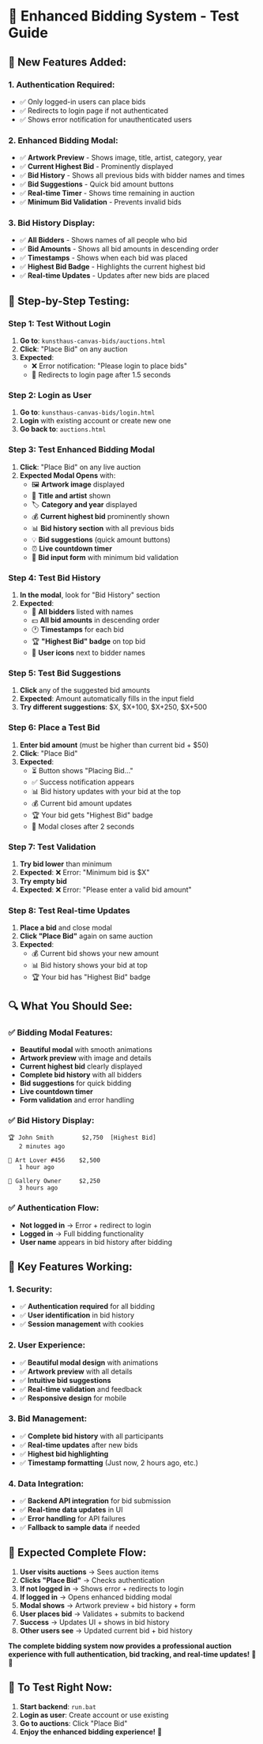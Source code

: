 # 🔨 Enhanced Bidding System - Test Guide

## 🎯 **New Features Added:**

### **1. Authentication Required:**
- ✅ Only logged-in users can place bids
- ✅ Redirects to login page if not authenticated
- ✅ Shows error notification for unauthenticated users

### **2. Enhanced Bidding Modal:**
- ✅ **Artwork Preview** - Shows image, title, artist, category, year
- ✅ **Current Highest Bid** - Prominently displayed
- ✅ **Bid History** - Shows all previous bids with bidder names and times
- ✅ **Bid Suggestions** - Quick bid amount buttons
- ✅ **Real-time Timer** - Shows time remaining in auction
- ✅ **Minimum Bid Validation** - Prevents invalid bids

### **3. Bid History Display:**
- ✅ **All Bidders** - Shows names of all people who bid
- ✅ **Bid Amounts** - Shows all bid amounts in descending order
- ✅ **Timestamps** - Shows when each bid was placed
- ✅ **Highest Bid Badge** - Highlights the current highest bid
- ✅ **Real-time Updates** - Updates after new bids are placed

## 🧪 **Step-by-Step Testing:**

### **Step 1: Test Without Login**
1. **Go to**: `kunsthaus-canvas-bids/auctions.html`
2. **Click**: "Place Bid" on any auction
3. **Expected**: 
   - ❌ Error notification: "Please login to place bids"
   - 🔄 Redirects to login page after 1.5 seconds

### **Step 2: Login as User**
1. **Go to**: `kunsthaus-canvas-bids/login.html`
2. **Login** with existing account or create new one
3. **Go back to**: `auctions.html`

### **Step 3: Test Enhanced Bidding Modal**
1. **Click**: "Place Bid" on any live auction
2. **Expected Modal Opens** with:
   - 🖼️ **Artwork image** displayed
   - 📝 **Title and artist** shown
   - 🏷️ **Category and year** displayed
   - 💰 **Current highest bid** prominently shown
   - 📊 **Bid history section** with all previous bids
   - 💡 **Bid suggestions** (quick amount buttons)
   - ⏰ **Live countdown timer**
   - 📝 **Bid input form** with minimum bid validation

### **Step 4: Test Bid History**
1. **In the modal**, look for "Bid History" section
2. **Expected**:
   - 👥 **All bidders** listed with names
   - 💵 **All bid amounts** in descending order
   - 🕐 **Timestamps** for each bid
   - 🏆 **"Highest Bid" badge** on top bid
   - 👤 **User icons** next to bidder names

### **Step 5: Test Bid Suggestions**
1. **Click** any of the suggested bid amounts
2. **Expected**: Amount automatically fills in the input field
3. **Try different suggestions**: $X, $X+100, $X+250, $X+500

### **Step 6: Place a Test Bid**
1. **Enter bid amount** (must be higher than current bid + $50)
2. **Click**: "Place Bid"
3. **Expected**:
   - ⏳ Button shows "Placing Bid..."
   - ✅ Success notification appears
   - 📊 Bid history updates with your bid at the top
   - 💰 Current bid amount updates
   - 🏆 Your bid gets "Highest Bid" badge
   - 🔄 Modal closes after 2 seconds

### **Step 7: Test Validation**
1. **Try bid lower** than minimum
2. **Expected**: ❌ Error: "Minimum bid is $X"
3. **Try empty bid**
4. **Expected**: ❌ Error: "Please enter a valid bid amount"

### **Step 8: Test Real-time Updates**
1. **Place a bid** and close modal
2. **Click "Place Bid"** again on same auction
3. **Expected**: 
   - 💰 Current bid shows your new amount
   - 📊 Bid history shows your bid at top
   - 🏆 Your bid has "Highest Bid" badge

## 🔍 **What You Should See:**

### **✅ Bidding Modal Features:**
- **Beautiful modal** with smooth animations
- **Artwork preview** with image and details
- **Current highest bid** clearly displayed
- **Complete bid history** with all bidders
- **Bid suggestions** for quick bidding
- **Live countdown timer**
- **Form validation** and error handling

### **✅ Bid History Display:**
```
🏆 John Smith        $2,750  [Highest Bid]
   2 minutes ago

👤 Art Lover #456    $2,500
   1 hour ago

👤 Gallery Owner     $2,250
   3 hours ago
```

### **✅ Authentication Flow:**
- **Not logged in** → Error + redirect to login
- **Logged in** → Full bidding functionality
- **User name** appears in bid history after bidding

## 🎯 **Key Features Working:**

### **1. Security:**
- ✅ **Authentication required** for all bidding
- ✅ **User identification** in bid history
- ✅ **Session management** with cookies

### **2. User Experience:**
- ✅ **Beautiful modal design** with animations
- ✅ **Artwork preview** with all details
- ✅ **Intuitive bid suggestions**
- ✅ **Real-time validation** and feedback
- ✅ **Responsive design** for mobile

### **3. Bid Management:**
- ✅ **Complete bid history** with all participants
- ✅ **Real-time updates** after new bids
- ✅ **Highest bid highlighting**
- ✅ **Timestamp formatting** (Just now, 2 hours ago, etc.)

### **4. Data Integration:**
- ✅ **Backend API integration** for bid submission
- ✅ **Real-time data updates** in UI
- ✅ **Error handling** for API failures
- ✅ **Fallback to sample data** if needed

## 🚀 **Expected Complete Flow:**

1. **User visits auctions** → Sees auction items
2. **Clicks "Place Bid"** → Checks authentication
3. **If not logged in** → Shows error + redirects to login
4. **If logged in** → Opens enhanced bidding modal
5. **Modal shows** → Artwork preview + bid history + form
6. **User places bid** → Validates + submits to backend
7. **Success** → Updates UI + shows in bid history
8. **Other users see** → Updated current bid + bid history

**The complete bidding system now provides a professional auction experience with full authentication, bid tracking, and real-time updates!** 🎨✨

## 🔧 **To Test Right Now:**

1. **Start backend**: `run.bat`
2. **Login as user**: Create account or use existing
3. **Go to auctions**: Click "Place Bid"
4. **Enjoy the enhanced bidding experience!** 🎉